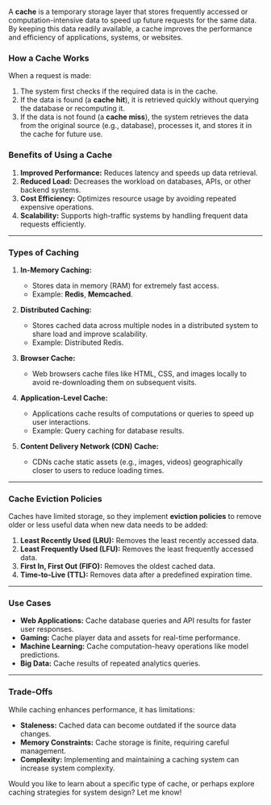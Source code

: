 A **cache** is a temporary storage layer that stores frequently accessed or computation-intensive data to speed up future requests for the same data. By keeping this data readily available, a cache improves the performance and efficiency of applications, systems, or websites.

### **How a Cache Works**

When a request is made:

1. The system first checks if the required data is in the cache.
2. If the data is found (a **cache hit**), it is retrieved quickly without querying the database or recomputing it.
3. If the data is not found (a **cache miss**), the system retrieves the data from the original source (e.g., database), processes it, and stores it in the cache for future use.

### **Benefits of Using a Cache**

1. **Improved Performance:** Reduces latency and speeds up data retrieval.
2. **Reduced Load:** Decreases the workload on databases, APIs, or other backend systems.
3. **Cost Efficiency:** Optimizes resource usage by avoiding repeated expensive operations.
4. **Scalability:** Supports high-traffic systems by handling frequent data requests efficiently.

---

### **Types of Caching**

1. **In-Memory Caching:**
    
    - Stores data in memory (RAM) for extremely fast access.
    - Example: **Redis**, **Memcached**.
2. **Distributed Caching:**
    
    - Stores cached data across multiple nodes in a distributed system to share load and improve scalability.
    - Example: Distributed Redis.
3. **Browser Cache:**
    
    - Web browsers cache files like HTML, CSS, and images locally to avoid re-downloading them on subsequent visits.
4. **Application-Level Cache:**
    
    - Applications cache results of computations or queries to speed up user interactions.
    - Example: Query caching for database results.
5. **Content Delivery Network (CDN) Cache:**
    
    - CDNs cache static assets (e.g., images, videos) geographically closer to users to reduce loading times.

---

### **Cache Eviction Policies**

Caches have limited storage, so they implement **eviction policies** to remove older or less useful data when new data needs to be added:

1. **Least Recently Used (LRU):** Removes the least recently accessed data.
2. **Least Frequently Used (LFU):** Removes the least frequently accessed data.
3. **First In, First Out (FIFO):** Removes the oldest cached data.
4. **Time-to-Live (TTL):** Removes data after a predefined expiration time.

---

### **Use Cases**

- **Web Applications:** Cache database queries and API results for faster user responses.
- **Gaming:** Cache player data and assets for real-time performance.
- **Machine Learning:** Cache computation-heavy operations like model predictions.
- **Big Data:** Cache results of repeated analytics queries.

---

### **Trade-Offs**

While caching enhances performance, it has limitations:

- **Staleness:** Cached data can become outdated if the source data changes.
- **Memory Constraints:** Cache storage is finite, requiring careful management.
- **Complexity:** Implementing and maintaining a caching system can increase system complexity.

Would you like to learn about a specific type of cache, or perhaps explore caching strategies for system design? Let me know!